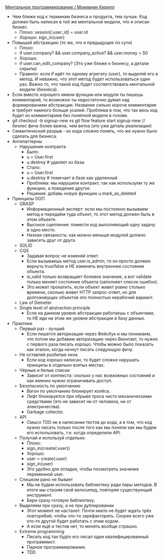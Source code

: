 [Ментальное программирование / Мокевнин Кирилл](https://www.youtube.com/watch?v=EEq1wdM2M2w)

- Чем ближе код к терминам бизнеса и продукта, тем лучше. Код должен быть написан в той же ментальной модели, что и описан бизнес.
  - Плохо: session[:user_id] = user.id
  - Хорошо: sign_in(user)
- Повышай абстракцию (то же, что и предыдущее по сути)
  - Плохо:
  - if user.company? && user.company_active? && user.money > 50
  - Хорошо:
  - if user.can_edit_company? (Это уже ближе к бизнесу, а детали скрыты)
  - Правило: если if идёт по одному агрегату (user), то выделяй его в метод. И неважно, что этот метод будет использоваться один раз. Важно то, что такой код будет соответствовать ментальной модели (бизнеса).
- Если вместо хорошего имени функции или модуля ты пишешь комментарий, то возможно ты недостаточно думал над формированием абстракции. Название сильно короче комментария и требует намного больше усилий. Проблема в том, что так весь код будет из комментариев без понятной модели в голове.
- git checkout -b signup-new vs git flow feature start signup-new // бизнес фича более важна, чем ветка (это уже деталь реализации)
- Семантический разрыв - из кода сложно понять, что же нужно было сделать для бизнеса.
- Антипаттерны
  - Нарушение контракта
    - Было:
    - u = User.first
    - u.destroy # удаляет из базы
    - Стало:
    - u = User.first
    - u.destroy # помечает в базе как удаленный
    - Проблема: мы нарушили контракт, так как используем ту же функцию, а поведение другое.
    - Решение: добавь новую функцию u.mark_as_deleted
- Принципы ООП
  - GRASP
    - Информационный эксперт: если мы постоянно вызываем метод и передаём туда объект, то этот метод должен быть в этом объекте.
    - Высокое сцепление: помести код выполняющий одну задачу в одно место.
    - Низкая связаность: как можно меньше модулей должно зависеть друг от друга.
  - SOLID
  - CQS
    - Задавая вопрос не изменяй ответ.
    - Если вызываешь метод user.is_admin, то он просто должен вернуть true/false и НЕ изменять внутреннее состояние объекта.
    - is_valid только возвращает болевое значение, а вот validate только меняет состояние объекта (заполняет список ошибок).
    - Это может прокатить, если объект живет ровно столько времени, сколько живет HTTP запрос-ответ, но для долгоживущих объектов это полностью нерабочий вариант.
  - Law of Demeter
  - Single level of abstraction principle
    - Если на данном уровне абстракции работаешь с объектами, то НЕ иди на этом же уровне абстракции в базу данных.
- Практики
  - Первый раз - лучший
    - Если пишется авторизация через Фейсбук и мы понимаем, что потом мы добавим авторизацию через Вконтакт, то нужно с первого раза писать хорошо. Чтобы можно было показать как эталон, когда начнут писать следующую фичу.
  - Не оставляй разбитые окна
    - Если код хорошо написан, то будет сложно нарушать принципы в отдельно взятых местах.
  - Чёрные и белые списки
    - Зависит от контекста: сколько у нас возможных состояний и как именно нужно ограничивать доступ.
  - Безопасность по умолчанию
    - Вагон по умолчанию блокирует колёса.
    - Лифт блокируется при обрыве троса чисто механическими средствами (это не зависит ни от человека, ни от электричества).
    - Garbage collector.
  - API
    - Смысл TDD не в написании тестов до кода, а в том, что код нужно писать только после того как мы поняли как мы будем его использовать, т.е. когда определили API.
  - Получай и используй отдельно
    - Плохо:
    - sign_in(create(:user))
    - Хорошо:
    - user = create(:user)
    - sign_in(user)
    - Это удобно для отладки, чтобы посмотреть значение переменной user.
  - Слишком рано не бывает
    - Мы не будем использовать библиотеку ради пары методов. В итоге мы строим свой велосипед, повторяя существующий инструмент.
    - Бери сразу готовую библиотеку.
  - Выделяем при сразу, а не при дублировании
    - Этот момент не настанет. Почти никто не будет ждать трёх повторе6ий, чтобы что-то зарефакторить. Скорее всего уже кто-то другой будет работать с этим кодом.
    - А если ещё и тестов нет, то менять вообще страшно.
  - Extreme programming
    - Писать код так будто его писал один квалифицированный программист.
    - Парное программирование.
    - TDD

